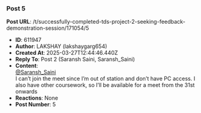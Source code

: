 ### Post 5
**Post URL**: /t/successfully-completed-tds-project-2-seeking-feedback-demonstration-session/171054/5
- **ID**: 611947
- **Author**: LAKSHAY (lakshaygarg654)
- **Created At**: 2025-03-27T12:44:46.440Z
- **Reply To**: Post 2 (Saransh Saini, Saransh_Saini)
- **Content**:  
  <a class="mention" href="/u/saransh_saini">@Saransh_Saini</a><br>
I can’t join the meet since I’m out of station and don’t have PC access. I also have other coursework, so I’ll be available for a meet from the 31st onwards
- **Reactions**: None
- **Post Number**: 5

